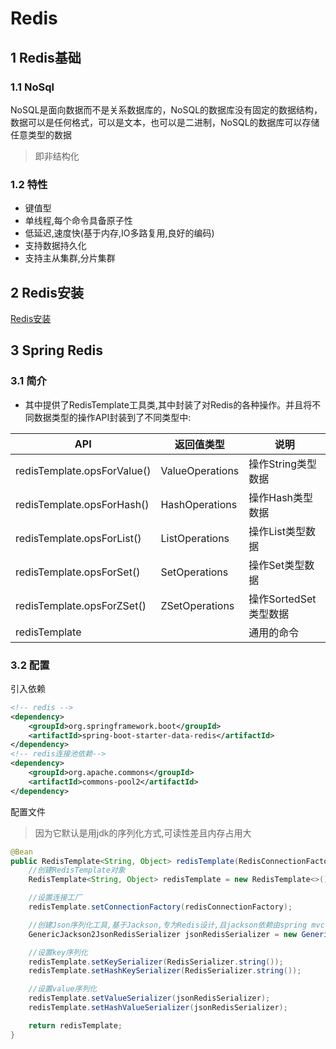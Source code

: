 # Redis

## 1 Redis基础

### 1.1 NoSql

NoSQL是面向数据而不是关系数据库的，NoSQL的数据库没有固定的数据结构，数据可以是任何格式，可以是文本，也可以是二进制，NoSQL的数据库可以存储任意类型的数据

>即非结构化

### 1.2 特性

- 键值型
- 单线程,每个命令具备原子性
- 低延迟,速度快(基于内存,IO多路复用,良好的编码)
- 支持数据持久化
- 支持主从集群,分片集群

## 2 Redis安装

[Redis安装](https://www.bilibili.com/video/BV1rV411M7eU?p=4&spm_id_from=pageDriver&vd_source=e2bd36731c71838c269342f8ba7755d3)

## 3 Spring Redis

### 3.1 简介

- 其中提供了RedisTemplate工具类,其中封装了对Redis的各种操作。并且将不同数据类型的操作API封装到了不同类型中:

| API                           | 返回值类型         | 说明                         |
|-------------------------------|-------------------|------------------------------|
| redisTemplate.opsForValue()   | ValueOperations   | 操作String类型数据           |
| redisTemplate.opsForHash()    | HashOperations    | 操作Hash类型数据             |
| redisTemplate.opsForList()    | ListOperations    | 操作List类型数据             |
| redisTemplate.opsForSet()     | SetOperations     | 操作Set类型数据              |
| redisTemplate.opsForZSet()    | ZSetOperations    | 操作SortedSet类型数据        |
| redisTemplate                 |                   | 通用的命令                   |

### 3.2 配置

引入依赖

```xml
<!-- redis -->
<dependency>
    <groupId>org.springframework.boot</groupId>
    <artifactId>spring-boot-starter-data-redis</artifactId>
</dependency>
<!-- redis连接池依赖-->
<dependency>
    <groupId>org.apache.commons</groupId>
    <artifactId>commons-pool2</artifactId>
</dependency>
```

配置文件

>因为它默认是用jdk的序列化方式,可读性差且内存占用大

```java
@Bean
public RedisTemplate<String, Object> redisTemplate(RedisConnectionFactory redisConnectionFactory){
    //创建RedisTemplate对象
    RedisTemplate<String, Object> redisTemplate = new RedisTemplate<>();

    //设置连接工厂
    redisTemplate.setConnectionFactory(redisConnectionFactory);

    //创建Json序列化工具,基于Jackson,专为Redis设计,且jackson依赖由spring mvc 提供,即web依赖
    GenericJackson2JsonRedisSerializer jsonRedisSerializer = new GenericJackson2JsonRedisSerializer();

    //设置key序列化
    redisTemplate.setKeySerializer(RedisSerializer.string());
    redisTemplate.setHashKeySerializer(RedisSerializer.string());

    //设置value序列化
    redisTemplate.setValueSerializer(jsonRedisSerializer);
    redisTemplate.setHashValueSerializer(jsonRedisSerializer);

    return redisTemplate;
}
```
